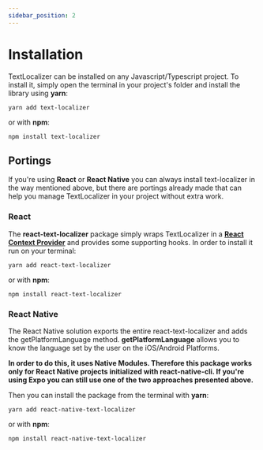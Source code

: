 ```yaml
---
sidebar_position: 2
---
```


# Installation

TextLocalizer can be installed on any Javascript/Typescript project. To install it, simply open the terminal in your project's folder and install the library using **yarn**:

```shell
yarn add text-localizer
```

or with **npm**:

```shell
npm install text-localizer
```

## Portings

If you're using **React** or **React Native** you can always install text-localizer in the way mentioned above, but there are portings already made that can help you manage TextLocalizer in your project without extra work.

### React

The **react-text-localizer** package simply wraps TextLocalizer in a [**React Context Provider**](https://reactjs.org/docs/context.html) and provides some supporting hooks. In order to install it run on your terminal:

```shell
yarn add react-text-localizer
```

or with **npm**:

```shell
npm install react-text-localizer
```

### React Native

The React Native solution exports the entire react-text-localizer and adds the getPlatformLanguage method.
**getPlatformLanguage** allows you to know the language set by the user on the iOS/Android Platforms.

**In order to do this, it uses Native Modules. Therefore this package works only for React Native projects initialized with react-native-cli. If you're using Expo you can still use one of the two approaches presented above.**

Then you can install the package from the terminal with **yarn**:

```shell
yarn add react-native-text-localizer
```

or with **npm**:

```shell
npm install react-native-text-localizer
```
